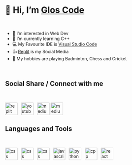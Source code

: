 # 👋 Hi, I’m [Glos Code](@gloscode)

&nbsp;

- 👀 I’m interested in Web Dev
- 🌱 I’m currently learning C++
- 💻 My Favourite IDE is [Visual Studio Code]
- 👍 [Replit] is my Social Media
- 🏸 My hobbies are playing Badminton, Chess and Cricket

&nbsp;

## Social Share / Connect with me

&nbsp;

[<img src="https://upload.wikimedia.org/wikipedia/commons/b/b2/Repl.it_logo.svg" width="40" alt="replit">][Replit] &nbsp;
[<img src="https://upload.wikimedia.org/wikipedia/commons/0/09/YouTube_full-color_icon_%282017%29.svg" width="40" alt="youtube">][Youtube] &nbsp;
[<img src="https://play-lh.googleusercontent.com/hB9t3Z-mi284_49HA3nAuhO-W5Cyhje7r2P9McdgORoVCd-0SV54c12NMQWLHnqALw" width="40" alt="medium">][Medium]
[<img src="https://res.cloudinary.com/practicaldev/image/fetch/s--AOunT8g5--/c_limit%2Cf_auto%2Cfl_progressive%2Cq_auto%2Cw_800/https://thepracticaldev.s3.amazonaws.com/i/78hs31fax49uwy6kbxyw.png" width="40" alt="medium">][Dev.to]
&nbsp;

## Languages and Tools

&nbsp;

[<img src="https://upload.wikimedia.org/wikipedia/commons/6/61/HTML5_logo_and_wordmark.svg" width="40" alt="css">][HTML] &nbsp;
[<img src="https://upload.wikimedia.org/wikipedia/commons/d/d5/CSS3_logo_and_wordmark.svg" width="40" alt="css">][CSS] &nbsp;
[<img src="https://upload.wikimedia.org/wikipedia/commons/d/d5/Tailwind_CSS_Logo.svg" width="40" alt="css">][Tailwind CSS] &nbsp;
[<img src="https://upload.wikimedia.org/wikipedia/commons/9/99/Unofficial_JavaScript_logo_2.svg" width="40" alt="javascript">][Javascript] &nbsp;
[<img src="https://upload.wikimedia.org/wikipedia/commons/c/c3/Python-logo-notext.svg" width="40" alt="python">][Python] &nbsp;
[<img src="https://upload.wikimedia.org/wikipedia/commons/1/18/ISO_C%2B%2B_Logo.svg" width="40" alt="cpp">][C++] &nbsp;
[<img src="https://upload.wikimedia.org/wikipedia/commons/a/a7/React-icon.svg" width="40" alt="react">][React]

[Dev.to]: https://dev.to/gloscode
[Medium]: https://medium.com/@gloscode
[Visual Studio Code]: https://vscode.dev
[Replit]: https://replit.com/@gloscode
[Youtube]: https://youtube.com/gloscode
[Javascript]: https://en.wikipedia.org/wiki/JavaScript
[Python]: https://en.wikipedia.org/wiki/Python_(programming_language)
[C++]: https://en.wikipedia.org/wiki/C%2B%2B
[React]: https://en.wikipedia.org/wiki/React_(JavaScript_library)
[CSS]: https://en.wikipedia.org/wiki/CSS
[HTML]: https://en.wikipedia.org/wiki/HTML
[Tailwind CSS]: https://en.wikipedia.org/wiki/Tailwind_CSS
